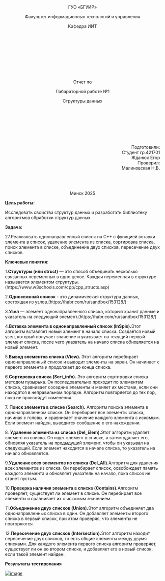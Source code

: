 <p align="center">
ГУО «БГУИР»
</p>
<p align="center">
Факультет информационных технологий и управления
</p>
<p align="center">
Кафедра ИИТ
</p>
<br><br><br><br><br><br><br><br>
<p align="center">Отчет по</p>
<p align="center">Лабараторной работе №1 </p>
<p align="center">Структуры данных </p>
<br><br><br><br><br><br><br>
<div align="right">Подготовили:</div>
                                                                                                    <div align="right">Студент гр.421701</div>
<div align="right">Жданюк Егор</div>
<div align="right">Проверил:</div>
<div align="right">Малиновская Н.В.</div>
<br><br><br>
<p align="center">Минск 2025</p>
<b>Цель работы:</b>
<p>Исследовать свойства структур данных и разработать
библиотеку алгоритмов обработки структур данных</p>
<b>Задача:</b> 
<p>27.Реализовать однонаправленный список на С++ с функцией вставки элемента в список, удаление элемента из списка, сортировка списка, поиск элемента в списке, объединение двух списков, пересечение двух списков.</p>
<b>Ключевые понятия:</b>
<p>1.<b>Структуры (или struct)</b> — это способ объединить несколько связанных переменных в одно целое. Каждая переменная в структуре называется элементом структуры.(https://www.w3schools.com/cpp/cpp_structs.asp)</p>
<p>2.<b>Односвязный список</b> - это динамическая структура данных, состоящая из узлов.(https://habr.com/ru/sandbox/153128/)</p>
<p>3.<b>Узел</b> — элемент однонаправленного списка, который хранит данные и указатель на следующий элемент.(https://habr.com/ru/sandbox/153128/)</p>
<p>4.<b>Вставка элемента в однонаправленный список (InSpis).</b>Этот алгоритм вставляет новый элемент в начало списка. Создаётся новый узел, который получает значение и указывает на текущий первый элемент списка, после чего указатель на начало списка обновляется на новый элемент.</p>
<p>5.<b>Вывод элементов списка (View).</b> Этот алгоритм перебирает однонаправленный список и выводит элементы на экран. Он начинает с первого элемента и продолжает до конца списка.</p>
<p>6.<b>Сортировка списка (Sort_info).</b> Это алгоритм сортировки списка методом пузырька. Он последовательно проходит по элементам списка, сравнивает соседние элементы и меняет их местами, если они находятся в неправильном порядке. Алгоритм повторяется до тех пор, пока не произойдут изменения.</p>
<p>7. <b>Поиск элемента в списке (Search).</b> Алгоритм поиска элемента в однонаправленном списке. Он перебирает все элементы списка, начиная с головы, и сравнивает значение каждого элемента с искомым. Если элемент найден, выводится сообщение о его нахождении.</p>
<p>8. <b>Удаление элемента из списка (Del_Elem).</b>Этот алгоритм удаляет элемент из списка. Он ищет элемент в списке, а затем удаляет его, обновляя указатель на предыдущий элемент, чтобы он указывал на следующий. Если элемент находится в начале списка, то указатель на начало обновляется.</p>
<p>9.<b>Удаление всех элементов из списка (Del_All).</b>Алгоритм для удаления всех элементов из списка. Он перебирает список, освобождает память каждого элемента и обновляет указатель на начало, пока список не станет пустым.</p>
<p>10.<b>Проверка наличия элемента в списке (Contains).</b>Алгоритм проверяет, существует ли элемент в списке. Он перебирает все элементы и сравнивает их с искомым значением.</p>
<p>11.<b>Объединение двух списков (Union).</b>Этот алгоритм объединяет два однонаправленных списка в один. Он добавляет элементы второго списка в первый список, при этом проверяя, что элементы не повторяются.</p>
<p>12.<b>Пересечение двух списков (Intersection).</b>Этот алгоритм находит пересечение двух списков, то есть общие элементы между двумя списками. Для каждого элемента первого списка алгоритм проверяет, существует ли он во втором списке, и добавляет его в новый список, если такой элемент найден.</p>
<b>Результаты тестирвоания</b>
<p><a href="https://ibb.co/5Ww5TZ0y"><img src="https://i.ibb.co/xSdMhZk0/image.png" alt="image" border="0"></a></p>
<p></p>
